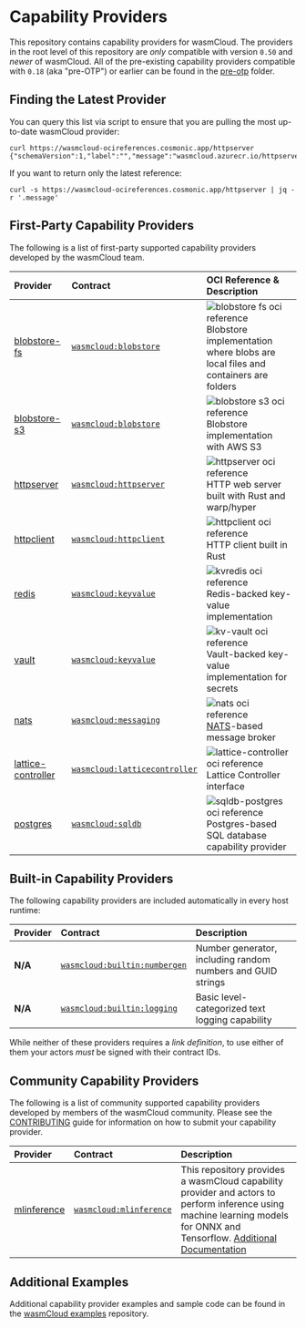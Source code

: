 # Capability Providers

This repository contains capability providers for wasmCloud. The providers
in the root level of this repository are _only_ compatible with version `0.50`
and _newer_ of wasmCloud. All of the pre-existing capability providers compatible
with `0.18` (aka "pre-OTP") or earlier can be found in the [pre-otp](./pre-otp) folder.

## Finding the Latest Provider

You can query this list via script to ensure that you are pulling the most up-to-date wasmCloud provider:

```
curl https://wasmcloud-ocireferences.cosmonic.app/httpserver
{"schemaVersion":1,"label":"","message":"wasmcloud.azurecr.io/httpserver:0.19.1","color":"253746","namedLogo":"wasmcloud"}
```

If you want to return only the latest reference:

```
curl -s https://wasmcloud-ocireferences.cosmonic.app/httpserver | jq -r '.message'
```

## First-Party Capability Providers

The following is a list of first-party supported capability providers developed by the
wasmCloud team.

| Provider                                   | Contract                                                                                           | OCI Reference & Description                                                                                                                                                                                                                 |
| :----------------------------------------- | :------------------------------------------------------------------------------------------------- | :------------------------------------------------------------------------------------------------------------------------------------------------------------------------------------------------------------------------------------------ |
| [blobstore-fs](./blobstore-fs)             | [`wasmcloud:blobstore`](https://github.com/wasmCloud/interfaces/tree/main/blobstore)               | <img alt='blobstore fs oci reference' src='https://img.shields.io/endpoint?url=https%3A%2F%2Fwasmcloud-ocireferences.cosmonic.app%2Fblobstore_fs' /> <br /> Blobstore implementation where blobs are local files and containers are folders |
| [blobstore-s3](./blobstore-s3)             | [`wasmcloud:blobstore`](https://github.com/wasmCloud/interfaces/tree/main/blobstore)               | <img alt='blobstore s3 oci reference' src='https://img.shields.io/endpoint?url=https%3A%2F%2Fwasmcloud-ocireferences.cosmonic.app%2Fblobstore-s3' /> <br /> Blobstore implementation with AWS S3                                            |
| [httpserver](./httpserver-rs)              | [`wasmcloud:httpserver`](https://github.com/wasmCloud/interfaces/tree/main/httpserver)             | <img alt='httpserver oci reference' src='https://img.shields.io/endpoint?url=https%3A%2F%2Fwasmcloud-ocireferences.cosmonic.app%2Fhttpserver' /> <br /> HTTP web server built with Rust and warp/hyper                                      |
| [httpclient](./httpclient)                 | [`wasmcloud:httpclient`](https://github.com/wasmCloud/interfaces/tree/main/httpclient)             | <img alt='httpclient oci reference' src='https://img.shields.io/endpoint?url=https%3A%2F%2Fwasmcloud-ocireferences.cosmonic.app%2Fhttpclient' /> <br />HTTP client built in Rust                                                            |
| [redis](./kvredis)                         | [`wasmcloud:keyvalue`](https://github.com/wasmCloud/interfaces/tree/main/keyvalue)                 | <img alt='kvredis oci reference' src='https://img.shields.io/endpoint?url=https%3A%2F%2Fwasmcloud-ocireferences.cosmonic.app%2Fkvredis' /> <br /> Redis-backed key-value implementation                                                     |
| [vault](./kv-vault)                        | [`wasmcloud:keyvalue`](https://github.com/wasmCloud/interfaces/tree/main/keyvalue)                 | <img alt='kv-vault oci reference' src='https://img.shields.io/endpoint?url=https%3A%2F%2Fwasmcloud-ocireferences.cosmonic.app%2Fkv-vault' /> <br /> Vault-backed key-value implementation for secrets                                       |
| [nats](./nats)                             | [`wasmcloud:messaging`](https://github.com/wasmCloud/interfaces/tree/main/messaging)               | <img alt='nats oci reference' src='https://img.shields.io/endpoint?url=https%3A%2F%2Fwasmcloud-ocireferences.cosmonic.app%2Fnats_messaging' /> <br />[NATS](https://nats.io)-based message broker                                           |
| [lattice-controller](./lattice-controller) | [`wasmcloud:latticecontroller`](https://github.com/wasmCloud/interfaces/tree/main/lattice-control) | <img alt='lattice-controller oci reference' src='https://img.shields.io/endpoint?url=https%3A%2F%2Fwasmcloud-ocireferences.cosmonic.app%2Flattice-controller' /> <br /> Lattice Controller interface                                        |
| [postgres](./sqldb-postgres)               | [`wasmcloud:sqldb`](https://github.com/wasmCloud/interfaces/tree/main/sqldb)                       | <img alt='sqldb-postgres oci reference' src='https://img.shields.io/endpoint?url=https%3A%2F%2Fwasmcloud-ocireferences.cosmonic.app%2Fsqldb-postgres' /> <br /> Postgres-based SQL database capability provider                             |

## Built-in Capability Providers

The following capability providers are included automatically in every host runtime:

| Provider | Contract                                                                                     | Description                                                 |
| :------- | :------------------------------------------------------------------------------------------- | :---------------------------------------------------------- |
| **N/A**  | [`wasmcloud:builtin:numbergen`](https://github.com/wasmCloud/interfaces/tree/main/numbergen) | Number generator, including random numbers and GUID strings |
| **N/A**  | [`wasmcloud:builtin:logging`](https://github.com/wasmCloud/interfaces/tree/main/logging)     | Basic level-categorized text logging capability             |

While neither of these providers requires a _link definition_, to use either of them your actors _must_ be signed with their contract IDs.

## Community Capability Providers

The following is a list of community supported capability providers developed by members of the wasmCloud community. Please see the [CONTRIBUTING](./CONTRIBUTING.md) guide for information on how to submit your capability provider.

| Provider                                                                                       | Contract                                                                                                   | Description                                                                                                                                                                                                                 |
| :--------------------------------------------------------------------------------------------- | :--------------------------------------------------------------------------------------------------------- | :-------------------------------------------------------------------------------------------------------------------------------------------------------------------------------------------------------------------------- |
| [mlinference](https://github.com/Finfalter/wasmCloudArtefacts/tree/main/providers/mlinference) | [`wasmcloud:mlinference`](https://github.com/Finfalter/wasmCloudArtefacts/tree/main/providers/mlinference) | This repository provides a wasmCloud capability provider and actors to perform inference using machine learning models for ONNX and Tensorflow. [Additional Documentation](https://finfalter.github.io/wasmCloudArtefacts/) |

## Additional Examples

Additional capability provider examples and sample code can be found in the [wasmCloud examples](https://github.com/wasmCloud/examples) repository.
